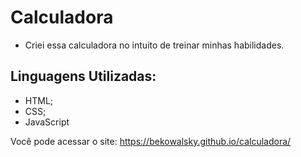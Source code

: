 # Calculadora
 - Criei essa calculadora no intuito de treinar minhas habilidades.

## Linguagens Utilizadas:
- HTML;
- CSS;
- JavaScript

Você pode acessar o site: https://bekowalsky.github.io/calculadora/
